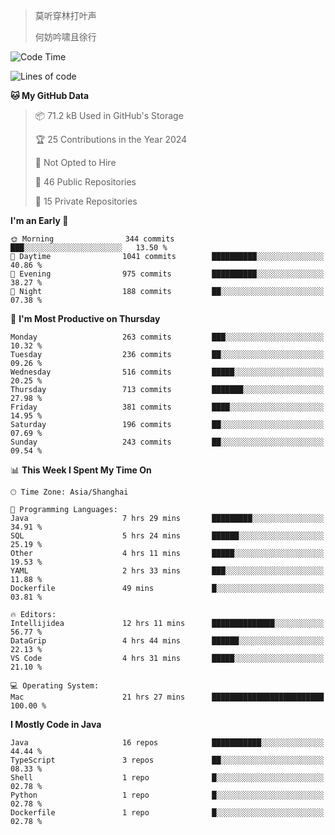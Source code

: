 > 莫听穿林打叶声
> 
> 何妨吟啸且徐行

<!-- ![Github Stats](https://github-readme-stats.vercel.app/api?username=catch6&count_private=true&show_icons=true&theme=gruvbox) -->

<!-- ![Top Langs](https://github-readme-stats.vercel.app/api/top-langs/?username=catch6&layout=compact) -->

<!--START_SECTION:waka-->
![Code Time](http://img.shields.io/badge/Code%20Time-1%2C213%20hrs%206%20mins-blue)

![Lines of code](https://img.shields.io/badge/From%20Hello%20World%20I%27ve%20Written-9.3%20million%20lines%20of%20code-blue)

**🐱 My GitHub Data** 

> 📦 71.2 kB Used in GitHub's Storage 
 > 
> 🏆 25 Contributions in the Year 2024
 > 
> 🚫 Not Opted to Hire
 > 
> 📜 46 Public Repositories 
 > 
> 🔑 15 Private Repositories 
 > 
**I'm an Early 🐤** 

```text
🌞 Morning                344 commits         ███░░░░░░░░░░░░░░░░░░░░░░   13.50 % 
🌆 Daytime                1041 commits        ██████████░░░░░░░░░░░░░░░   40.86 % 
🌃 Evening                975 commits         ██████████░░░░░░░░░░░░░░░   38.27 % 
🌙 Night                  188 commits         ██░░░░░░░░░░░░░░░░░░░░░░░   07.38 % 
```
📅 **I'm Most Productive on Thursday** 

```text
Monday                   263 commits         ███░░░░░░░░░░░░░░░░░░░░░░   10.32 % 
Tuesday                  236 commits         ██░░░░░░░░░░░░░░░░░░░░░░░   09.26 % 
Wednesday                516 commits         █████░░░░░░░░░░░░░░░░░░░░   20.25 % 
Thursday                 713 commits         ███████░░░░░░░░░░░░░░░░░░   27.98 % 
Friday                   381 commits         ████░░░░░░░░░░░░░░░░░░░░░   14.95 % 
Saturday                 196 commits         ██░░░░░░░░░░░░░░░░░░░░░░░   07.69 % 
Sunday                   243 commits         ██░░░░░░░░░░░░░░░░░░░░░░░   09.54 % 
```


📊 **This Week I Spent My Time On** 

```text
🕑︎ Time Zone: Asia/Shanghai

💬 Programming Languages: 
Java                     7 hrs 29 mins       █████████░░░░░░░░░░░░░░░░   34.91 % 
SQL                      5 hrs 24 mins       ██████░░░░░░░░░░░░░░░░░░░   25.19 % 
Other                    4 hrs 11 mins       █████░░░░░░░░░░░░░░░░░░░░   19.53 % 
YAML                     2 hrs 33 mins       ███░░░░░░░░░░░░░░░░░░░░░░   11.88 % 
Dockerfile               49 mins             █░░░░░░░░░░░░░░░░░░░░░░░░   03.81 % 

🔥 Editors: 
Intellijidea             12 hrs 11 mins      ██████████████░░░░░░░░░░░   56.77 % 
DataGrip                 4 hrs 44 mins       ██████░░░░░░░░░░░░░░░░░░░   22.13 % 
VS Code                  4 hrs 31 mins       █████░░░░░░░░░░░░░░░░░░░░   21.10 % 

💻 Operating System: 
Mac                      21 hrs 27 mins      █████████████████████████   100.00 % 
```

**I Mostly Code in Java** 

```text
Java                     16 repos            ███████████░░░░░░░░░░░░░░   44.44 % 
TypeScript               3 repos             ██░░░░░░░░░░░░░░░░░░░░░░░   08.33 % 
Shell                    1 repo              █░░░░░░░░░░░░░░░░░░░░░░░░   02.78 % 
Python                   1 repo              █░░░░░░░░░░░░░░░░░░░░░░░░   02.78 % 
Dockerfile               1 repo              █░░░░░░░░░░░░░░░░░░░░░░░░   02.78 % 
```




<!--END_SECTION:waka-->
